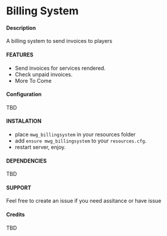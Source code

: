 # Billing System

#### Description

A billing system to send invoices to players

#### FEATURES

- Send invoices for services rendered.
- Check unpaid invoices.
- More To Come

#### Configuration

TBD

#### INSTALATION

- place `mwg_billingsystem` in your resources folder
- add `ensure mwg_billingsystem` to your `resources.cfg`.
- restart server, enjoy.

#### DEPENDENCIES

TBD

#### SUPPORT

Feel free to create an issue if you need assitance or have issue

#### Credits

TBD
